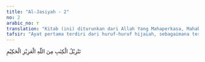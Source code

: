 ```yaml
---
title: "Al-Jasiyah - 2"
no: 2
arabic_no: ٢
translation: "Kitab (ini) diturunkan dari Allah Yang Mahaperkasa, Mahabijaksana."
tafsir: "Ayat pertama terdiri dari huruf-huruf hijaiah, sebagaimana terdapat pada permulaan beberapa surah Al-Qur'an. Para ahli tafsir berbeda pendapat tentang maksud huruf-huruf itu. Selanjutnya dipersilahkan menelaah masalah ini pada \"Al-Qur'an dan Tafsirnya\" jilid I yaitu tafsir ayat pertama Surah al-Baqarah.\"\n\nPada ayat berikutnya Allah Yang Mahaperkasa dan Mahabijaksana menjelaskan bahwa kitab Al-Qur'an yang sempurna itu diturunkan kepada Rasul-Nya, Muhammad saw. Disebutkan sifat Allah \"Mahaperkasa\" dalam ayat ini agar tergambar dalam pikiran orang yang membaca atau mendengarnya, bahwa yang menurunkan kitab Al-Qur'an itu ialah Zat yang mempunyai kekuasaan yang tidak terbatas, tidak dapat ditandingi dan tidak dapat dibantah kehendak-Nya. Keinginan dan kehendak-Nya pasti terlaksana sesuai dengan rencana-Nya, tidak ada kekuasaan lain yang mampu menghalang-halangi dan mengubahnya.\n\nDemikian pula ditonjolkan sifat \"Mahabijaksana\" dalam ayat ini agar dipahami, bahwa dalam melaksanakan kehendak dan kekuasaan-Nya itu, Dia melaksanakan keadilan yang merata pada setiap makhluk-Nya. Dia bertindak, menciptakan dan melaksanakan sesuatu sesuai dengan guna dan faedahnya. Kebijaksanaan ini dapat disaksikan pada seluruh tindakan dan semua makhluk yang diciptakan-Nya, dari tingkat yang paling sederhana sampai ke tingkat yang paling sempurna.\n\nPada tumbuh-tumbuhan, binatang, manusia, dan susunan serta ketentuan-ketentuan yang berlaku pada tata surya, orang dapat mengetahui bahwa pada tiap-tiap makhluk ada hukum-hukum dan ketentuan-ketentuan yang tidak dapat dilanggar; semuanya harus tunduk dan patuh baik secara sukarela maupun terpaksa. Tidak satu makhluk pun yang melanggar dan menyalahi hukum dan ketentuan yang telah ditetapkan Allah baginya, kecuali akan mengakibatkan kerusakan dan kehancuran.\n\nApabila orang mau menggunakan pikirannya yang jernih dan sehat tentu akan mengakui kekuasaan dan kebijaksanaan Allah terhadap semua makhluk-Nya. Dan apabila ia telah yakin akan hal itu, tentu ia akan menerima dan mengamalkan Al-Qur'an sebagai wahyu dan petunjuk Allah. Hal ini juga berarti bahwa diturunkannya Al-Qur'an kepada Nabi Muhammad saw dalam bahasa Arab, disampaikan untuk pertama kalinya kepada orang-orang Quraisy, kemudian baru tersebar ke seluruh penjuru dunia, ada hikmatnya sesuai dengan guna dan faedahnya. Hikmah, guna dan faedahnya itu diketahui manusia dengan perantaraan Al-Qur'an sendiri. Ada yang diketahui berdasarkan pengetahuan dan pengalaman yang dipunyai oleh seseorang, dan ada yang belum diketahui oleh manusia, karena Yang Mahatahu hanyalah Allah."
---
```

تَنْزِيْلُ الْكِتٰبِ مِنَ اللّٰهِ الْعَزِيْزِ الْحَكِيْمِ